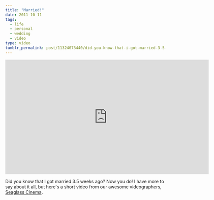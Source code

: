 ```yaml
---
title: "Married!"
date: 2011-10-11
tags:
  - life
  - personal
  - wedding
  - video
type: video
tumblr_permalink: post/11324073440/did-you-know-that-i-got-married-3-5-weeks-ago-now
---
```


<iframe src="http://player.vimeo.com/video/30352750?title=0&amp;byline=0&amp;portrait=0" width="640" height="360" frameborder="0" webkitAllowFullScreen mozallowfullscreen allowFullScreen></iframe>

Did you know that I got married 3.5 weeks ago? Now you do! I have more to say about it all, but here's a short video from our awesome videographers, [Seaglass Cinema](http://seaglasscinema.com/).
